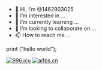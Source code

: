 - 👋 Hi, I’m @1462903025
- 👀 I’m interested in ...
- 🌱 I’m currently learning ...
- 💞️ I’m looking to collaborate on ...
- 📫 How to reach me ...

print ("hello world");

<a href="https://996.icu"><img src="https://img.shields.io/badge/link-996.icu-red.svg" alt="996.icu" /></a>
<a href="https://aifps.cn"><img src="https://img.shields.io/badge/link-aifps.cn-red" alt="aifps.cn" /></a>


<!---
1462903025/1462903025 is a ✨ special ✨ repository because its `README.md` (this file) appears on your GitHub profile.
You can click the Preview link to take a look at your changes.
--->
